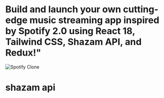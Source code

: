 # Build and launch your own cutting-edge music streaming app inspired by Spotify 2.0 using React 18, Tailwind CSS, Shazam API, and Redux!"
![Spotify Clone](https://ibb.co/JjpJY9TG)
# shazam api
